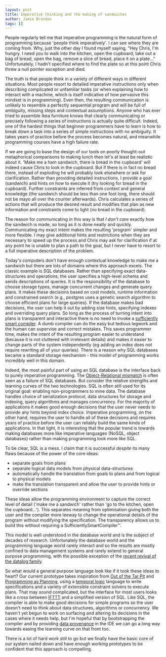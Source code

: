 ```yaml
---
layout: post
title: Imperative thinking and the making of sandwiches
author: Jamie Brandon
tags: []
---
```


People regularly tell me that imperative programming is the natural form of programming because 'people think imperatively'. I can see where they are coming from. Why, just the other day I found myself saying, "Hey Chris, I'm hungry. I need you to walk into the kitchen, open the cupboard, take out a bag of bread, open the bag, remove a slice of bread, place it on a plate..." Unfortunately, I hadn't specified where to find the plate so at this point Chris threw a null pointer exception and died.

The truth is that people think in a variety of different ways in different situations. Most people resort to detailed imperative instructions only when describing complicated or unfamiliar tasks (or when explaining how to interact with a machine, which is itself indicative of how pervasive this mindset is in programming). Even then, the resulting communication is unlikely to resemble a perfectly sequential program and will be full of ambiguity, missing steps and contextual assumptions. Anyone who has ever tried to assemble Ikea furniture knows that clearly communicating or precisely following a series of instructions is actually quite difficult. Indeed, one of the hardest things that beginner programmers have to learn is how to break down a task into a series of simple instructions with no ambiguity. It takes years of practice before the process becomes natural, and meanwhile programming courses have a high failure rate.

If we are going to base the design of our tools on poorly thought-out metaphorical comparisons to making lunch then let's at least be realistic about it. 'Make me a ham sandwich, there is bread in the cupboard' will indeed cause Chris to look in the cupboard. But if there is in fact no bread there, instead of exploding he will probably look elsewhere or ask for clarification. Rather than providing detailed instructions, I provide a goal (sandwich) and hints on how to execute it (try looking for bread in the cupboard). Further constraints are inferred from context and general knowledge (the sandwich should be less than one foot long, there should not be mayo all over the counter afterwards). Chris calculates a series of actions that will produce the desired result and modifies that plan as new information and constraints come to light (no bread in the cupboard).

The reason for communicating in this way is that *I don't care* exactly how the sandwich is made, so long as it is done neatly and quickly. Communicating my exact intent makes the resulting 'program' simpler and more flexible. I may give additional hints and restrictions when they are necessary to speed up the process and Chris may ask for clarification if at any point he is unable to plan a path to the goal, but I never have to resort to a full imperative description of the problem.

Today's computers don't have enough contextual knowledge to make me a sandwich but there are lots of domains where this approach excels. The classic example is SQL databases. Rather than specifying exact data-structures and operations, the user specifies a high-level schema and sends descriptions of queries. It is the responsibility of the database to choose storage types, manage concurrent changes and generate query plans. It makes these decisions based on cost models, runtime information and constrained search (e.g., postgres uses a genetic search algorithm to choose efficient plans for large queries). If the database makes bad decisions, the user can help it out by adding size hints, specifying indexes and overriding query plans. So long as the process of turning intent into plans is transparent and interactive there is no need to invoke a [sufficiently smart compiler](http://c2.com/cgi/wiki?SufficientlySmartCompiler). A dumb compiler can do the easy but tedious legwork and the human can supervise and correct mistakes. This saves programmer time, makes the intent of the resulting program easier to understand (because it is not cluttered with irrelevant details) and makes it easier to change parts of the system independently (eg adding an index does not require rewriting all of your queries). There is a reason why SQL databases became a standard storage mechanism - this model of programming works incredibly well in this domain. 

Indeed, the most painful part of using an SQL database is the interface back to purely imperative programming. The [Object-Relational mismatch](http://en.wikipedia.org/wiki/Object-relational_impedance_mismatch) is often seen as a failure of SQL databases. But consider the relative strengths and learning curves of the two technologies. SQL is often still used for its original goal: enabling non-programmers to mine data. The database handles choice of serialization protocol, data structures for storage and indexing, query algorithms and manages concurrency. For the majority of applications it makes good enough decisions that the user never needs to provide any hints beyond index choice. Imperative programming, on the other hand, requires the user to handle all of these decisions and requires years of practice before the user can reliably build the same kinds of applications. In that light, it is interesting that the popular trend is towards making databases more like imperative languages (NoSQL, object databases) rather than making programming look more like SQL.

To be clear, SQL is a mess. I claim that it is successful *despite* its many flaws because of the power of the core ideas:

* separate goals from plans
* separate logical data models from physical data-structures
* automatically handle the translation from goals to plans and from logical to physical models
* make the translation transparent and allow the user to provide hints or override sections

These ideas allow the programming environment to capture the correct level of detail ('make me a sandwich' rather than 'go to the kitchen, open the cupboard...'). This separates meaning from optimisation giving both the user and the compiler more leeway to change the operational details of the program without modifying the specification. The transparency allows us to build this without requiring a SufficientlySmartCompiler&trade;.

This model is well understood in the database world and is the subject of decades of research. Unfortunately the database world and the programming language world rarely interact and so the results are mostly confined to data management systems and rarely extend to general purpose programming, with the possible exception of the [recent revival of the datalog family](http://www.infoq.com/presentations/Datalog).

So what would a general purpose language look like if it took these ideas to heart? Our current prototype takes inspiration from [Out of the Tar Pit](http://shaffner.us/cs/papers/tarpit.pdf) and [Programming as Planning](http://www.vpri.org/pdf/m2009001_prog_as.pdf), using a [temporal logic](http://en.wikipedia.org/wiki/Temporal_logic) language to write specifications and a variety of extensible constraint solvers to execute plans. That may *sound* complicated, but the interface for most users looks like a cross between [IFTTT](https://ifttt.com/) and a simplified version of SQL. Like SQL, the compiler is able to make good decisions for simple programs so the user doesn't need to think about data structures, algorithms or concurrency. We haven't yet begun to work on surfacing and altering its decisions in the cases where it needs help, but I'm hopeful that by bootstrapping the compiler and by providing [data provenance](http://www.google.com/url?sa=t&rct=j&q=&esrc=s&source=web&cd=1&cad=rja&uact=8&ved=0CB0QFjAA&url=http%3A%2F%2Fdb.cis.upenn.edu%2FDL%2Fwhywhere.pdf&ei=spTJU5jPAcWTyATT8IHgBA&usg=AFQjCNHovRJYd3vBwhtxze_EuL2w6zIT_w&sig2=4oKCgSECEnZnCOB98Tk0Xw&bvm=bv.71198958,d.aWw) in the IDE we can go a long way towards easing the learning curve on that front too.

There is a lot of hard work still to go but we finally have the basic core of our system nailed down and have enough working prototypes to be confident that this approach is compelling.

